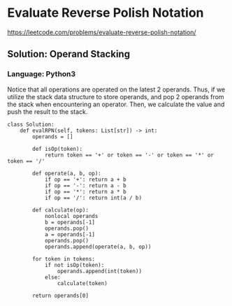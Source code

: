 # Evaluate Reverse Polish Notation
https://leetcode.com/problems/evaluate-reverse-polish-notation/

## Solution: Operand Stacking
### Language: Python3

Notice that all operations are operated on the latest 2 operands. Thus, if we utilize the stack data structure to store operands, and pop 2 operands from the stack when encountering an operator.
Then, we calculate the value and push the result to the stack.

```python3
class Solution:
    def evalRPN(self, tokens: List[str]) -> int:
        operands = []
        
        def isOp(token):
            return token == '+' or token == '-' or token == '*' or token == '/'

        def operate(a, b, op):
            if op == '+': return a + b
            if op == '-': return a - b
            if op == '*': return a * b
            if op == '/': return int(a / b)
        
        def calculate(op):
            nonlocal operands
            b = operands[-1]
            operands.pop()
            a = operands[-1]
            operands.pop()
            operands.append(operate(a, b, op))
            
        for token in tokens:
            if not isOp(token):
                operands.append(int(token))
            else:
                calculate(token)
        
        return operands[0]
```

